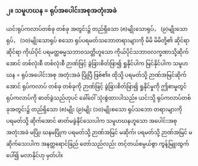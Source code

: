 ### ၂။ သမူဟဃန = ရုပ်အပေါင်းအစုအတုံးအခဲ

ယင်းရုပ်ကလာပ်တစ်ခု တစ်ခု အတွင်း၌ တည်ရှိသော (၈)မျိုးသောရုပ်， (၉)မျိုးသောရုပ်， (၁၀)မျိုးသောရုပ် စသော ရုပ်ပရမတ်သဘောတရားများကို မိမိ မိမိတို့၏ ဆိုင်ရာဆိုင်ရာ ကိုယ်ပိုင် ပရမတ္ထဓမ္မသဘာ၀သတ္တိဟူသော ကိုယ်ပိုင်သဘာ၀လက္ခဏာသို့ဆိုက်အောင် တစ်လုံးစီ တစ်လုံးစီ ဉာဏ်ဖြင့် ခွဲခြားစိတ်ဖြာ၍ ရှုနိုင်ပါက မြင်နိုင်ပါက သမူဟဃန = ရုပ်အပေါင်းအစု အတုံးအခဲ ပြိုပြီ ဖြစ်၏။ 
ထိုသို့ ပရမတ်သို့ ဉာဏ်အမြင်ဆိုက်အောင် ရုပ်ကလာပ် တစ်ခု တစ်ခုကို ဉာဏ်ဖြင့် ခွဲခြားစိတ်ဖြာ၍ ရှုနိုင်မှုကို ဤစာမူတွင် ရုပ်ကလာပ်ကို ဓာတ်ခွဲသည်ဟုပင် ခေါ်ဝေါ် သုံးစွဲထားပါသည်။ 
ယင်းသို့ ရုပ်ကလာပ်တစ်ခုအတွင်း၌ တည်ရှိသော (၈)မျိုး (၉)မျိုး (၁၀)မျိုးစသော ရုပ်သဘော တရားများကို ပရမတ်သို့ ဆိုက်အောင် ဓာတ်မခွဲနိုင်သေးပါက သမူဟဃနဟူသော အပေါင်းအစု အတုံးအခဲ မပြို၊ ဃနမပြိုက ပရမတ်သို့ ဉာဏ်အမြင် မဆိုက်၊ ပရမတ်သို့ ဉာဏ်အမြင် မဆိုက်သေးပါက အနတ္တရောင်ခြည် တော်သည်လည်း တင့်တယ်စမ္ပယ်စွာ ကွန့်မြူးထွက်ပေါ်၍ မလာနိုင်ဟု မှတ်ပါ။